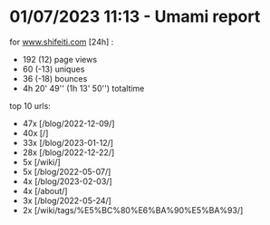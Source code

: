 # 01/07/2023 11:13 - Umami report
for www.shifeiti.com [24h] :

 - 192 (12) page views
 - 60 (-13) uniques
 - 36 (-18) bounces
 - 4h 20' 49'' (1h 13' 50'') totaltime


top 10 urls:
 - 47x [/blog/2022-12-09/]
 - 40x [/]
 - 33x [/blog/2023-01-12/]
 - 28x [/blog/2022-12-22/]
 - 5x [/wiki/]
 - 5x [/blog/2022-05-07/]
 - 4x [/blog/2023-02-03/]
 - 4x [/about/]
 - 3x [/blog/2022-05-24/]
 - 2x [/wiki/tags/%E5%BC%80%E6%BA%90%E5%BA%93/]


